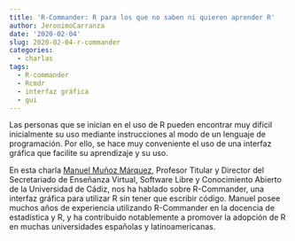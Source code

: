 ```yaml
---
title: 'R-Commander: R para los que no saben ni quieren aprender R'
author: JeronimoCarranza
date: '2020-02-04'
slug: 2020-02-04-r-commander
categories: 
  - charlas
tags: 
  - R-commander
  - Rcmdr
  - interfaz gráfica
  - gui
---
```


Las personas que se inician en el uso de R pueden encontrar muy difícil inicialmente su uso mediante instrucciones al modo de un lenguaje de programación. Por ello, se hace muy conveniente el uso de una interfaz gráfica que facilite su aprendizaje y su uso.

En esta charla [Manuel Muñoz Márquez](https://es.linkedin.com/in/manuel-mu%C3%B1oz-m%C3%A1rquez-70758546), Profesor Titular y Director del Secretariado de Enseñanza Virtual, Software Libre y Conocimiento Abierto de la Universidad de Cádiz, nos ha hablado sobre R-Commander, una interfaz gráfica para utilizar R sin tener que escribir código. Manuel posee muchos años de experiencia utilizando R-Commander en la docencia de estadística y R, y ha contribuido notablemente a promover la adopción de R en muchas universidades españolas y latinoamericanas.

